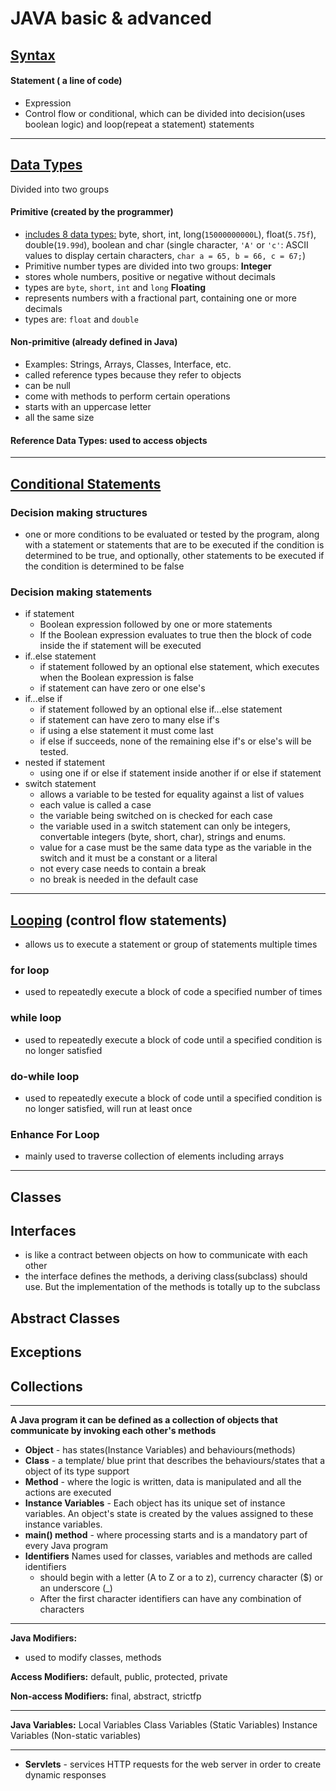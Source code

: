 # JAVA basic & advanced
## [Syntax](https://github.com/STR-FRONT-END/Java/blob/main/BASICS.md)
#### Statement ( a line of code)
- Expression
- Control flow or conditional, which can be divided into decision(uses boolean logic) and loop(repeat a statement) statements 
_________________________________
## [Data Types](https://github.com/STR-FRONT-END/Java/blob/main/DATATYPES.md)
Divided into two groups
#### Primitive (created by the programmer)
- [includes 8 data types:](../img/javadatatypes.png) byte, short, int, long(`15000000000L`), float(`5.75f`), double(`19.99d`), boolean and char (single character, `'A'` or `'c'`: ASCII values to display certain characters, `char a = 65, b = 66, c = 67;`)
- Primitive number types are divided into two groups:
**Integer**
- stores whole numbers, positive or negative without decimals
- types are `byte`, `short`, `int` and `long`
**Floating** 
- represents numbers with a fractional part, containing one or more decimals
- types are: `float` and `double`


#### Non-primitive (already defined in Java)

- Examples: Strings, Arrays, Classes, Interface, etc.
- called reference types because they refer to objects
- can be null
- come with methods to perform certain operations
- starts with an uppercase letter
- all the same size
#### Reference Data Types: used to access objects
_____________________________
## [Conditional Statements](../java/CONDITIONALS.md)
### Decision making structures
- one or more conditions to be evaluated or tested by the program, along with a statement or statements that are to be executed if the condition is determined to be true, and optionally, other statements to be executed if the condition is determined to be false
### Decision making statements
- if statement 
    - Boolean expression followed by one or more statements
    - If the Boolean expression evaluates to true then the block of code inside the if statement will be executed
- if..else statement
    - if statement followed by an optional else statement, which executes when the Boolean expression is false
    - if statement can have zero or one else's
- if...else if 
    - if statement followed by an optional else if...else statement
    - if statement can have zero to many else if's
    - if using a else statement it must come last
    - if else if succeeds, none of the remaining else if's or else's will be tested.
- nested if statement
    - using one if or else if statement inside another if or else if statement
- switch statement
    -  allows a variable to be tested for equality against a list of values
    - each value is called a case
    - the variable being switched on is checked for each case
    - the variable used in a switch statement can only be integers, convertable integers (byte, short, char), strings and enums.
    - value for a case must be the same data type as the variable in the switch and it must be a constant or a literal
    - not every case needs to contain a break
    - no break is needed in the default case
__________________

## [Looping](../java/LOOPING.md) (control flow statements)
- allows us to execute a statement or group of statements multiple times
### for loop
- used to repeatedly execute a block of code a specified number of times
### while loop
- used to repeatedly execute a block of code until a specified condition is no longer satisfied
### do-while loop
- used to repeatedly execute a block of code until a specified condition is no longer satisfied, will run at least once
### Enhance For Loop
-  mainly used to traverse collection of elements including arrays
_______________________

## Classes
## Interfaces
- is like a contract between objects on how to communicate with each other
- the interface defines the methods, a deriving class(subclass) should use. But the implementation of the methods is totally up to the subclass

## Abstract Classes
## Exceptions
## Collections
_________
 **A Java program it can be defined as a collection of objects that communicate by invoking each other's methods**
 - **Object** - has states(Instance Variables) and behaviours(methods)
 - **Class** - a template/ blue print that describes the behaviours/states that a object of its type support
 - **Method** - where the logic is written, data is manipulated and all the actions are executed
 - **Instance Variables** - Each object has its unique set of instance variables. An object's state is created by the values assigned to these instance variables.
 - **main() method** - where processing starts and is a mandatory part of every Java program
 - **Identifiers** Names used for classes, variables and methods are called identifiers
    - should begin with a letter (A to Z or a to z), currency character ($) or an underscore (_)
    - After the first character identifiers can have any combination of characters
_____________________
**Java Modifiers:**
- used to modify classes, methods

**Access Modifiers:** default, public, protected, private

**Non-access Modifiers:** final, abstract, strictfp

_____________
**Java Variables:**
Local Variables
Class Variables (Static Variables)
Instance Variables (Non-static variables)



____________________
- **Servlets** - services HTTP requests for the web server in order to create dynamic responses